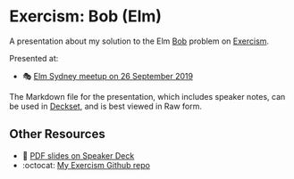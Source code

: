 # Exercism: Bob (Elm)

A presentation about my solution to the Elm [Bob][] problem on
[Exercism][].

Presented at:

- :performing_arts:
  [Elm Sydney meetup on 26 September 2019][]

The Markdown file for the presentation, which includes speaker notes, can
be used in [Deckset][], and is best viewed in Raw form.

## Other Resources

- :card_index: [PDF slides on Speaker Deck][]
- :octocat: [My Exercism Github repo][]

[Bob]: https://exercism.io/tracks/elm/exercises/bob
[Deckset]: https://www.decksetapp.com/
[Exercism]: http://exercism.io/
[My Exercism Github repo]: https://github.com/paulfioravanti/exercism
[PDF slides on Speaker Deck]: https://speakerdeck.com/paulfioravanti/exercism-bob-elm
[Elm Sydney meetup on 26 September 2019]: https://www.meetup.com/Sydney-Elm-Meetup/events/265042797/
